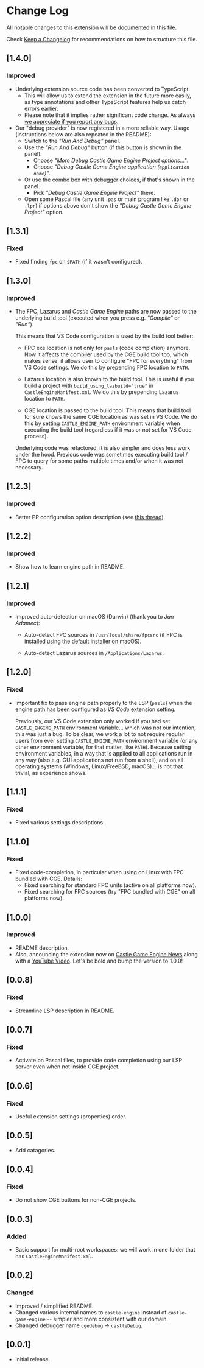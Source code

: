 # Change Log

All notable changes to this extension will be documented in this file.

Check [Keep a Changelog](http://keepachangelog.com/) for recommendations on how to structure this file.

<!-- ## [Unreleased] -->

## [1.4.0]

### Improved

- Underlying extension source code has been converted to TypeScript.
    - This will allow us to extend the extension in the future more easily, as type annotations and other TypeScript features help us catch errors earlier.
    - Please note that it implies rather significant code change. As always [we appreciate if you report any bugs](https://github.com/castle-engine/castle-engine-vscode).
- Our "debug provider" is now registered in a more reliable way. Usage (instructions below are also repeated in the README):
    - Switch to the _"Run And Debug"_ panel.
    - Use the _"Run And Debug"_ button (if this button is shown in the panel).
        - Choose _"More Debug Castle Game Engine Project options..."_.
        - Choose _"Debug Castle Game Engine application (`application name`)"_.
    - Or use the combo box with debugger choices, if that's shown in the panel.
        - Pick _"Debug Castle Game Engine Project"_ there.
    - Open some Pascal file (any unit `.pas` or main program like `.dpr` or `.lpr`) if options above don't show the _"Debug Castle Game Engine Project"_ option.

## [1.3.1]

### Fixed

- Fixed finding `fpc` on `$PATH` (if it wasn't configured).

## [1.3.0]

### Improved

- The FPC, Lazarus and _Castle Game Engine_ paths are now passed to the underlying build tool (executed when you press e.g. _"Compile"_ or _"Run"_).

    This means that VS Code configuration is used by the build tool better:

    - FPC exe location is not only for `pasls` (code completion) anymore. Now it affects the compiler used by the CGE build tool too, which makes sense, it allows user to configure "FPC for everything" from VS Code settings. We do this by prepending FPC location to `PATH`.

    - Lazarus location is also known to the build tool. This is useful if you build a project with `build_using_lazbuild="true"` in `CastleEngineManifest.xml`. We do this by prepending Lazarus location to `PATH`.

    - CGE location is passed to the build tool. This means that build tool for sure knows the same CGE location as was set in VS Code. We do this by setting `CASTLE_ENGINE_PATH` environment variable when executing the build tool (regardless if it was or not set for VS Code process).

    Underlying code was refactored, it is also simpler and does less work under the hood. Previous code was sometimes executing build tool / FPC to query for some paths multiple times and/or when it was not necessary.

## [1.2.3]

### Improved

- Better PP configuration option description (see [this thread](https://forum.castle-engine.io/t/i-cant-compile-with-visual-code/1342)).

## [1.2.2]

### Improved

- Show how to learn engine path in README.

## [1.2.1]

### Improved

- Improved auto-detection on macOS (Darwin) (thank you to _Jan Adamec_):

    - Auto-detect FPC sources in `/usr/local/share/fpcsrc` (if FPC is installed using the default installer on macOS).

    - Auto-detect Lazarus sources in `/Applications/Lazarus`.

## [1.2.0]

### Fixed

- Important fix to pass engine path properly to the LSP (`pasls`) when the engine path has been configured as _VS Code_ extension setting.

    Previously, our VS Code extension only worked if you had set `CASTLE_ENGINE_PATH` environment variable... which was not our intention, this was just a bug. To be clear, we work a lot to not require regular users from ever setting `CASTLE_ENGINE_PATH` environment variable (or any other environment variable, for that matter, like `PATH`). Because setting environment variables, in a way that is applied to all applications run in any way (also e.g. GUI applications not run from a shell), and on all operating systems (Windows, Linux/FreeBSD, macOS)... is not that trivial, as experience shows.

## [1.1.1]

### Fixed

- Fixed various settings descriptions.

## [1.1.0]

### Fixed

- Fixed code-completion, in particular when using on Linux with FPC bundled with CGE. Details:
  - Fixed searching for standard FPC units (active on all platforms now).
  - Fixed searching for FPC sources (try "FPC bundled with CGE" on all platforms now).

## [1.0.0]

### Improved

- README description.
- Also, announcing the extension now on [Castle Game Engine News](https://castle-engine.io/wp/) along with a [YouTube Video](https://www.youtube.com/watch?v=24I-DPaYvlo). Let's be bold and bump the version to 1.0.0!

## [0.0.8]

### Fixed

- Streamline LSP description in README.

## [0.0.7]

### Fixed

- Activate on Pascal files, to provide code completion using our LSP server even when not inside CGE project.

## [0.0.6]

### Fixed

- Useful extension settings (properties) order.

## [0.0.5]

- Add catagories.

## [0.0.4]

### Fixed

- Do not show CGE buttons for non-CGE projects.

## [0.0.3]

### Added

- Basic support for multi-root workspaces: we will work in one folder that has `CastleEngineManifest.xml`.

## [0.0.2]

### Changed

- Improved / simplified README.
- Changed various internal names to `castle-engine` instead of `castle-game-engine` -- simpler and more consistent with our domain.
- Changed debugger name `cgedebug` -> `castleDebug`.

## [0.0.1]

- Initial release.